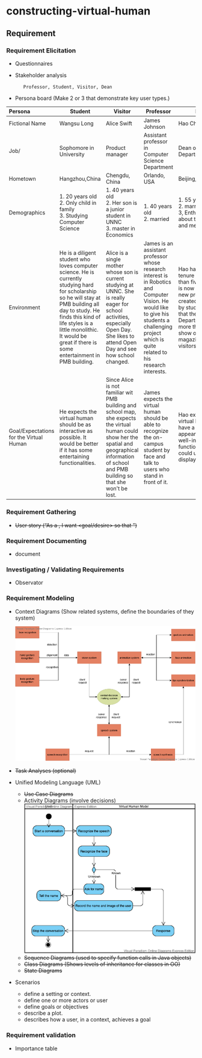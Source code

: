 # constructing-virtual-human

## Requirement
### Requirement Elicitation
- Questionnaires

- Stakeholder analysis

         Professor, Student, Visitor, Dean

- Persona board (Make 2 or 3 that demonstrate key user types.)



| Persona                                 | Student                                                      | Visitor                                                      | Professor                                                    | Dean                                                         |
| :-------------------------------------- | ------------------------------------------------------------ | ------------------------------------------------------------ | ------------------------------------------------------------ | ------------------------------------------------------------ |
| Fictional Name                          | Wangsu Long                                                  | Alice Swift                                                  | James Johnson                                                | Hao Chen                                                     |
| Job/                                    | Sophomore in University                                      | Product manager                                              | Assistant professor in Computer Science Department           | Dean of FOSE Department                                      |
| Hometown                                | Hangzhou,China                                               | Chengdu, China                                               | Orlando, USA                                                 | Beijing, China                                               |
| Demographics                            | 1. 20 years old<br />2. Only child in family<br />3. Studying Computer Science | 1. 40 years old<br />2. Her son is  a junior student in UNNC<br />3. master in Economics | 1. 40 years old<br />2. married<br />                        | 1. 55 years old<br />2. married<br />3, Enthusiastic about teaching and mentoring |
| Environment                             | He is a diligent student who loves computer science. He is currently studying hard for scholarship so he will stay at PMB building all day to study. He finds this kind of life styles is a little monolithic. It would be great if there is some entertainment in PMB building. | Alice is a single mother whose son is current studying at UNNC. She is really eager for school activities, especially Open Day. She likes to attend Open Day and see how school changed. | James is an assistant professor whose research interest is in Robotics and Computer Vision. He would like to give his students a challenging project which is quite related to his research interests. | Hao has been in tenure for more than five years. He is now looking for new products created/completed by students so that the FOSE Department have more things to show on school's magazine and to visitors. |
| Goal/Expectations for the Virtual Human | He expects the virtual human should be as interactive as possible. It would be better if it has some entertaining functionalities. | Since Alice is not familiar wit PMB building and school map, she expects the virtual human could show her the spatial and geographical information of school and PMB building so that she won't be lost. | James expects the virtual human should be able to recognize the on-campus student by  face and talk to users who stand in front of it. | Hao expects the virtual human to have a decent appearance and well-integrated functions so that it could used as a display. |

### Requirement Gathering
- ~~User story (“As a <role>, I want <goal/desire> so that <outcome>”)~~
### Requirement Documenting
- document
### Investigating / Validating Requirements
- Observator
### Requirement Modeling
- Context Diagrams (Show related systems, define the boundaries of they system)

    ![image](diagrams/Context-Diagram.png)

    

- ~~Task Analyses (optional)~~

- Unified Modeling Language (UML)
	- ~~Use Case Diagrams~~
	- Activity Diagrams (involve decisions)
    ![image](diagrams/Activity-Diagram-v1.png)
	- ~~Sequence Diagrams (used to specify function calls in Java objects)~~
	- ~~Class Diagrams (Shows levels of inheritance for classes in OO)~~
	- ~~State Diagrams~~
	
- Scenarios
    - define a setting or context.
    - define one or more actors or user
    - define goals or objectives
    - describe a plot.
    - describes how a user, in a context, achieves a goal
### Requirement validation
- Importance table
